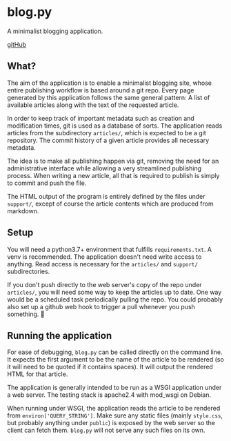 # blog.py

A minimalist blogging application.

[gitHub](https://github.com/booski/blog)

## What?

The aim of the application is to enable a minimalist blogging site, whose entire publishing workflow is based around a git repo. Every page generated by this application follows the same general pattern: A list of available articles along with the text of the requested article.

In order to keep track of important metadata such as creation and modification times, git is used as a database of sorts. The application reads articles from the subdirectory ```articles/```, which is expected to be a git repository. The commit history of a given article provides all necessary metadata.

The idea is to make all publishing happen via git, removing the need for an administrative interface while allowing a very streamlined publishing process. When writing a new article, all that is required to publish is simply to commit and push the file.

The HTML output of the program is entirely defined by the files under ```support/```, except of course the article contents which are produced from markdown.

## Setup

You will need a python3.7+ environment that fulfills ```requirements.txt```. A venv is recommended. The application doesn't need write access to anything. Read access is necessary for the ```articles/``` and ```support/``` subdirectories.

If you don't push directly to the web server's copy of the repo under ```articles/```, you will need some way to keep the articles up to date. One way would be a scheduled task periodically pulling the repo. You could probably also set up a github web hook to trigger a pull whenever you push something. 🤷


## Running the application

For ease of debugging, ```blog.py``` can be called directly on the command line. It expects the first argument to be the name of the article to be rendered (so it will need to be quoted if it contains spaces). It will output the rendered HTML for that article.

The application is generally intended to be run as a WSGI application under a web server. The testing stack is apache2.4 with mod_wsgi on Debian.

When running under WSGI, the application reads the article to be rendered from ```environ['QUERY_STRING']```. Make sure any static files (mainly ```style.css```, but probably anything under ```public```) is exposed by the web server so the client can fetch them. ```blog.py``` will not serve any such files on its own.
